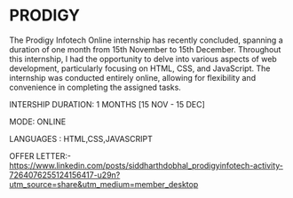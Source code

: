# PRODIGY
The Prodigy Infotech Online internship has recently concluded, spanning a duration of one month from 15th November to 15th December. Throughout this internship, I had the opportunity to delve into various aspects of web development, particularly focusing on HTML, CSS, and JavaScript. The internship was conducted entirely online, allowing for flexibility and convenience in completing the assigned tasks.

INTERSHIP DURATION: 1 MONTHS [15 NOV - 15 DEC]

MODE: ONLINE

LANGUAGES : HTML,CSS,JAVASCRIPT

OFFER LETTER:-
https://www.linkedin.com/posts/siddharthdobhal_prodigyinfotech-activity-7264076255124156417-u29n?utm_source=share&utm_medium=member_desktop

